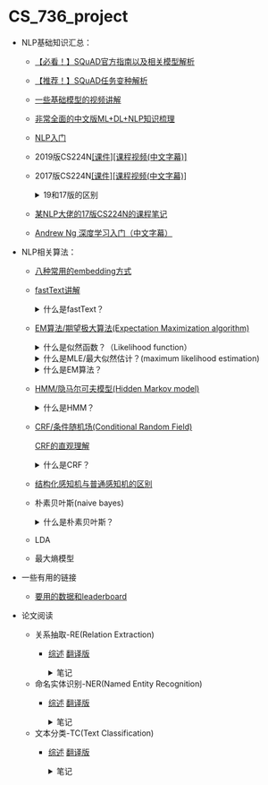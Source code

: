 # CS_736_project

* NLP基础知识汇总：

    * [【必看！】SQuAD官方指南以及相关模型解析](http://web.stanford.edu/class/cs224n/project/default-final-project-handout-squad-track.pdf)
    
    * [【推荐！】SQuAD任务变种解析](http://web.stanford.edu/class/cs224n/project/default-final-project-handout-robustqa-track.pdf)

    * [一些基础模型的视频讲解](https://www.youtube.com/c/CodeEmporium/videos)
 
    * [非常全面的中文版ML+DL+NLP知识梳理](https://github.com/NLP-LOVE/ML-NLP)
    
    * [NLP入门](https://github.com/NLP-LOVE/Introduction-NLP) 
    
    * 2019版CS224N[[课件]](http://web.stanford.edu/class/cs224n/)[[课程视频(中文字幕)]](https://www.bilibili.com/video/BV1s4411N7fC)
    
    * 2017版CS224N[[课件]](https://web.stanford.edu/class/archive/cs/cs224n/cs224n.1174/syllabus.html)[[课程视频(中文字幕)]](https://www.bilibili.com/video/BV1pt411h7aT)
    
      <details>
      <summary>19和17版的区别</summary>
      17版课程作业用的是tensorflow, 19版用的是pytorch   
   
      19版里多了character models, transformers,  multitask learn等内容
      </details>
    
    * [某NLP大佬的17版CS224N的课程笔记](https://www.hankcs.com/?s=cs224n)
    
    * [Andrew Ng 深度学习入门（中文字幕）](https://www.bilibili.com/video/BV1gb411j7Bs)

* NLP相关算法：

    * [八种常用的embedding方式](https://easyai.tech/blog/nlp-%E9%A2%86%E5%9F%9F%E9%87%8C%E7%9A%848-%E7%A7%8D%E6%96%87%E6%9C%AC%E8%A1%A8%E7%A4%BA%E6%96%B9%E5%BC%8F%E5%8F%8A%E4%BC%98%E7%BC%BA%E7%82%B9/)
 
    * [fastText讲解](https://www.jiqizhixin.com/articles/2018-06-05-3) 
      <details>
      <summary>什么是fastText？</summary>
         fastText 就是使用了subword n-gram思想，将同一个词语分解成等宽的几个substring，比如apple=[app,ppl,ple]。然后对每个substring分别计算embedding(类似word2vec)，最终词语的embedding是所有substring embedding vector之和。
      
      一个优势是同一个substring可能出现在不同word中（词根词缀），从而可以找出词与词之间的联系，而且有助于低频词甚至是未出现词语的表达。
      
      fastText另一个优势是使用了多层softmax用来加速。其实就是把本来的1对N的softmax变成了1对2对4对8...的二叉树形式，每个node就相当于一次逻辑回归，也即sigmoid。
      </details>

    * [EM算法/期望极大算法(Expectation Maximization algorithm)](https://zhuanlan.zhihu.com/p/78311644) 
      <details>
      <summary>什么是似然函数？（Likelihood function）</summary>
         假设我们现在有一个硬币，随机投掷一次硬币出现正面的概率为p。
   
         现在我们连续投掷了两次硬币，结果硬币都是正面。       
         似然函数就是：p=0.1, 0.2, 0.3...的概率。         
         也即L=p^2(p代表正面朝上，p^2就是两次都是正面朝上)         
         简而言之，似然性，是用于在已知某些观测所得到的结果时，对有关事物之性质的参数进行估值。
      </details>
      <details>
      <summary>什么是MLE/最大似然估计？(maximum likelihood estimation)</summary>
         还是上面的例子，随机投掷一次硬币出现正面的概率为p，现在连续抛两次硬币都是正面，那么当p取什么值的时候似然性最大呢？
   
         显而易见，p=1的概率最大，也即当p=1时似然值最大。         
         而这个p=1就是我们的最大似然估计。         
         一般来说计算MLE的时候是先估计变量的分布（伯努利分布，指数分布，高斯分布...）每个分布里都会有自带的系数。         
         比如投硬币就符合伯努利分布，里面的系数就是之前提到的p。         
         有了变量分布公式后可以由此建立最大似然函数。然后找似然函数的最大值就完事了，一般可能涉及到求导，取log值之类的数学操作。
      </details>
            </details>
      <details>
      <summary>什么是EM算法？</summary>
         EM算法实质上就是当似然函数难以找出最大值的情况下采取的迭代计算方式。
   
         一般来说似然函数难以求导的原因是因为里面包含隐藏变量。         
         举个例子，投掷硬币，现在有硬币A,B,C,每次投掷的时候我都会先抛一次A（A的结果不作记录），如果A是正面的话就用B投掷，如果A是反面的话就用C投掷。用B或C的结果作为这一次抛掷的结果。这时候A的正反面概率就是隐藏变量，因为我们无法直接观测到A是正面还是反面。
   
         EM算法步骤如下：

         1. 给要求的参数基于一个随机的初始估计值
         2. 找到另一个能使似然函数变大的参数
         3. 不断迭代直到收敛

         显而易见，这里最重要的就是第二步，如何找到一个新的更好的参数。一般方式就是直接将初始值或者上一次迭代的值代入概率分布，然后计算出期望函数，最后求出期望函数的极大值和对应的新的参数。
      </details>

      
    
    * [HMM/隐马尔可夫模型(Hidden Markov model)](https://zh.wikipedia.org/wiki/%E9%9A%90%E9%A9%AC%E5%B0%94%E5%8F%AF%E5%A4%AB%E6%A8%A1%E5%9E%8B) 
      <details>
      <summary>什么是HMM？</summary>
      HMM模型是用于描述一个随机序列的模型。  
   
      这个随机序列中每一时刻（天）都有一个状态/隐藏变量/hidden variable（心情）和一个观测值（我的行为）。  
      HMM假设：1. 观测值（我的行为）仅仅取决于当前时刻的状态（今天心情）。2. 当前时刻的状态（今天心情）仅仅取决于前一时刻的状态（昨天心情）。  
      而HMM能解决的问题一般都是当一个随机过程中的某些值缺失时用于求解缺失值的方法。        
      求解HMM过程时我们会使用到的条件一般是：初始概率分布（第一天各种心情的概率），状态转移概率分布（前一天的心情对第二天心情的影响），观测概率分布（特定心情下我会做各种事的概率）  
      hmm经典三大问题：  
      1. 已知我这个月每天的行为，求解我下个月第一天会做什么(一般用前向算法，也即一天天往后推，一直推到下个月一号)
      2. 已知我这个月每天的行为，求解我这个月每天为各种心情的概率（前向后向算法都可以）
      3. 已知我这个月每天的行为，求解我这个月最可能的心路历程（一般用[维特比(viterbi algorithm)算法](https://www.zhihu.com/question/20136144/answer/763021768)，即不断删掉次优路径，一个动态规划算法）
      
      求解过程基本就是简单的概率运算。  
      </details>

    
    * [CRF/条件随机场(Conditional Random Field)](https://www.cnblogs.com/kerwins-AC/p/9584862.html) 
    
      [CRF的直观理解](https://www.zhihu.com/question/35866596/answer/412520896) 
    
      <details>
      <summary>什么是CRF？</summary>
      一般在NLP中聊到的都是线性链条件随机场（linear chain CRF）
   
      CRF和HMM非常类似，只不过HMM的概率模型是有方向的，而CRF的概率模型是无方向的。     
      HMM中t时刻的状态仅仅与t-1时刻的状态有关，而CRF中t时刻的状态与t-1和t+1都有关（因为无方向嘛）。  
      HMM中想要求得t时刻的状态需要用t-1时刻的状态乘以状态转移矩阵，得到每个状态的概率值。然后再通过观测/发射(emission)概率矩阵来得到每个观测值的可能性。  
      而CRF中是直接使用特征函数进行打分，符合一个特征就+1分，不符合就为0。  
      这里的特征有两类，一类是t时刻与t-1,t+1时刻之间的关系特征。例1:如果昨天我心情不好，今天心情一定不会很好。例2:如果我明天开心，那么今天心情一定不会很差。  
      另一类是t时刻自己的特征。例:如果今天我心情不好就肯定不会出门购物  
      这里的特征都是非黑即白的，而且特征数量是不固定的。像HMM中，每个行动与心情都有一个对应的状态转移概率，但是CRF中就不是这样，可以一对多也可以多对一。  
      ![1475786-20180904172015500-1950356185](https://user-images.githubusercontent.com/7517810/108415979-26b49c00-71fc-11eb-94d9-3919452cbde2.png)
      狮子中，t为转移特征，s为状态特征，前面的是他们的系数。

      </details>
      
    * [结构化感知机与普通感知机的区别](https://www.zhihu.com/question/51872633) 
    
    * 朴素贝叶斯(naive bayes)
      <details>
      <summary>什么是朴素贝叶斯？</summary>
      
      贝叶斯基本公式就是P(Y|X)=P(X|Y)\*P(Y)/P(X)  
      朴素贝叶斯假设了所有特征，也即X是互相独立的。  
      Y代表类别，X代表一系列特征。  
      举个例子，抽卡：Y代表出货或者不出货，X里包含了一系列特征，即X=(x1,x2)，其中x1代表你是不是肝帝，x2代表你是不是土豪。  
      假设某游戏肝帝占比5%=P(x1)，土豪占比2%=P(x2)，抽卡出率10%=P(Y)，出货的人中土豪肝帝占比50%=P(X|Y)，现在我们想知道土豪肝帝的出率是多少，也就是求P(Y|X)=P(出货|土豪，肝帝)  
      因为x1和x2互相独立，则P(X)=(1-P(x1))\*P(x2)+P(x1)=0.95\*0.02+0.05=0.019+0.05=0.069=6.9%  
      所以代入公式,P(Y|X)=P(出货|土豪，肝帝)=50%\*10%/6.9%=0.05/0.069=72.46%>50%,因此朴素贝叶斯判定土豪肝帝大概率会出货。  
      
      </details>
      
    * LDA
    
    * 最大熵模型
    
    
   
* 一些有用的链接

    * [要用的数据和leaderboard](https://rajpurkar.github.io/SQuAD-explorer/)
    
* 论文阅读
    * 关系抽取-RE(Relation Extraction)
      * [综述](https://arxiv.org/abs/2004.03186) [翻译版](https://blog.csdn.net/weixin_42691585/article/details/105561709)
         <details>
         <summary>笔记</summary>
         关系抽取是指从文本中抽取关系事实.现如今由于网络文本爆发式增长，所以需要构建更有效的模型。  
   
         优化方向具体分为三类:  
         1. 如何利用更多的数据    
            远程监督(即自动标记),但是会出现很多noise，所以需要使用种种方式来去噪  
         2. 当样本不足时,如何更有效的利用现有的数据  
            few shot：使用优质资源训练出更robust的模型然后套用到新任务上：  
               1.metric learning：度量现有数据和训练示例的距离，然后对查询进行分类  
               2.meta-learning:元学习  
         3. 如何处理更复杂的上下文  
            1.提取句子内关系  
            2.构建句子间实体图  
         4. 如何面向更多的开放域(现实中不断有新的关系生成)  
         关系抽取流程:  
         1. 一个命名体识别器,用于从文本中识别命名实体.  
         2. 一个实体连接器,用于将实体连接到现有知识图谱  
         3. 一个关系分类器,用于确定给定上下文的实体之间的关系(最难,因为需要理解上下文)  
         </details>
    * 命名实体识别-NER(Named Entity Recognition)
      * [综述](https://arxiv.org/abs/1812.09449) [翻译版](http://pelhans.com/2019/09/23/kg_paper-note4/#%E6%8C%87%E9%92%88%E7%BD%91%E7%BB%9C)
         <details>
         <summary>笔记</summary>
         命名实体识别是用来识别命名实体的文本范围，并将之分类为预定义的类别，例如人，位置，组织等。  
   
         一般做命名实体识别有三种方式：   
         1. 基于手工制定的规则：麻烦，适合数据量特别小的情况  
         2. 无监督方式：不准确  
         3. 基于特征的机器学习：需要精心设计特征+HMM,CRF,DT...  
         4. 基于深度学习：可以端到端  
         流程：  
         1. 输入的分布式表示：embedding和其他人工特征  
         2. 语义编码：通过CNN,RNN,LM,Transformer获得语义信息  
         3. 标签解码：通过MLP,CRF,RNN,PN输出分类结果  
         </details>
    * 文本分类-TC(Text Classification)
      * [综述](https://arxiv.org/abs/2004.03705v1) [翻译版](https://blog.csdn.net/qq_38331611/article/details/106995742)
         <details>
         <summary>笔记</summary>
         常见分类任务：情感分类，新闻分类，话题分类，QA问答，自然语言推理(NLI)  
         QA问答：抽取式：基于问题对句子做分类，选择个别句子作为答案。生成式：不属于TC
         自然语言推理：一段文字是否由另外一段文字推理得出的:Y/N  
         常见方法：feed-forward,RNN,CNN...
         
         
         
         </details>

